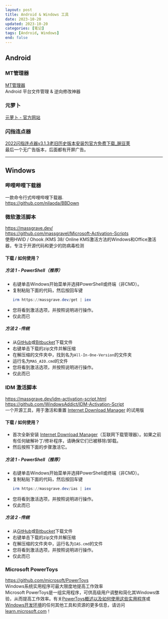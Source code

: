 ```yaml
---
layout: post
title: Android & Windows 工具
date: 2023-10-20
updated: 2023-10-20
categories: [笔记]
tags: [Android, Windows]
end: false
---
```


## Android

### MT管理器
[MT管理器](https://mt2.cn/)  
Android 平台文件管理 & 逆向修改神器

### 元萝卜 
[元萝卜 - 官方网站](https://www.die.lu/)

### 闪指连点器
[2022闪指连点器v3.1.3老旧历史版本安装包官方免费下载_豌豆荚](https://www.wandoujia.com/apps/8263424/history_v32)  
最后一个无广告版本，后面都有开屏广告。

---

## Windows

### 哔哩哔哩下载器
一款命令行式哔哩哔哩下载器.  
https://github.com/nilaoda/BBDown

### 微软激活脚本
https://massgrave.dev/  
https://github.com/massgravel/Microsoft-Activation-Scripts  
使用HWID / Ohook /KMS 38/ Online KMS激活方法的Windows和Office激活器，专注于开源代码和更少的防病毒检测

#### 下载 / 如何使用？
##### 方法 1 - PowerShell（推荐）
- 右键单击Windows开始菜单并选择PowerShell或终端（非CMD）。
- 复制粘贴下面的代码，然后按回车键
    ```PowerShell
    irm https://massgrave.dev/get | iex
    ```
- 您将看到激活选项，并按照说明进行操作。
- 仅此而已

##### 方法 2 -传统
- 从[GitHub](https://github.com/massgravel/Microsoft-Activation-Scripts/archive/refs/heads/master.zip)或[Bitbucket](https://bitbucket.org/WindowsAddict/microsoft-activation-scripts/get/master.zip)下载文件
- 右键单击下载的zip文件并解压缩
- 在解压缩的文件夹中，找到名为`All-In-One-Version`的文件夹
- 运行名为`MAS_AIO.cmd`的文件
- 您将看到激活选项，并按照说明进行操作。
- 仅此而已

### IDM 激活脚本
https://massgrave.dev/idm-activation-script.html  
https://github.com/WindowsAddict/IDM-Activation-Script  
一个开源工具，用于激活和重置 [Internet Download Manager](https://www.internetdownloadmanager.com/) 的试用版

#### 下载 / 如何使用？
- 首次全新安装 [Internet Download Manager](https://www.internetdownloadmanager.com/)（互联网下载管理器）。如果之前有任何破解补丁/修补程序，请确保它们已被移除/卸载。
- 然后按照下面的步骤激活它。

##### 方法 1 - PowerShell（推荐）
- 右键单击Windows开始菜单并选择PowerShell或终端（非CMD）。
- 复制粘贴下面的代码，然后按回车键
    ```PowerShell
    irm https://massgrave.dev/ias | iex
    ```
- 您将看到激活选项，并按照说明进行操作。
- 仅此而已

##### 方法 2 -传统
- 从[GitHub](https://github.com/WindowsAddict/IDM-Activation-Script/archive/refs/heads/main.zip)或[Bitbucket](https://bitbucket.org/WindowsAddict/idm-activation-script/get/main.zip)下载文件
- 右键单击下载的zip文件并解压缩
- 在解压缩的文件夹中，运行名为`IAS.cmd`的文件
- 您将看到激活选项，并按照说明进行操作。
- 仅此而已

### Microsoft PowerToys
https://github.com/microsoft/PowerToys  
Windows系统实用程序可最大限度地提高工作效率  
Microsoft PowerToys是一组实用程序，可供高级用户调整和简化其Windows体验，从而提高工作效率。有关[PowerToys概述以及如何使用这些实用程序](https://learn.microsoft.com/zh-cn/windows/powertoys)或[Windows开发环境](https://learn.microsoft.com/windows/dev-environment/overview)的任何其他工具和资源的更多信息，请访问[learn.microsoft.com](https://learn.microsoft.com/zh-cn/windows/powertoys)！
